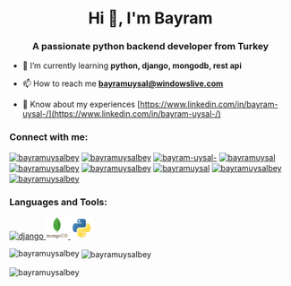 <h1 align="center">Hi 👋, I'm Bayram</h1>
<h3 align="center">A passionate python backend developer from Turkey</h3>

- 🌱 I’m currently learning **python, django, mongodb, rest api**

- 📫 How to reach me **bayramuysal@windowslive.com**

- 📄 Know about my experiences [https://www.linkedin.com/in/bayram-uysal-/](https://www.linkedin.com/in/bayram-uysal-/)

<h3 align="left">Connect with me:</h3>
<p align="left">
<a href="https://dev.to/bayramuysalbey" target="blank"><img align="center" src="https://raw.githubusercontent.com/rahuldkjain/github-profile-readme-generator/master/src/images/icons/Social/devto.svg" alt="bayramuysalbey" height="30" width="40" /></a>
<a href="https://twitter.com/bayramuysalbey" target="blank"><img align="center" src="https://raw.githubusercontent.com/rahuldkjain/github-profile-readme-generator/master/src/images/icons/Social/twitter.svg" alt="bayramuysalbey" height="30" width="40" /></a>
<a href="https://linkedin.com/in/bayram-uysal-" target="blank"><img align="center" src="https://raw.githubusercontent.com/rahuldkjain/github-profile-readme-generator/master/src/images/icons/Social/linked-in-alt.svg" alt="bayram-uysal-" height="30" width="40" /></a>
<a href="https://stackoverflow.com/users/bayramuysal" target="blank"><img align="center" src="https://raw.githubusercontent.com/rahuldkjain/github-profile-readme-generator/master/src/images/icons/Social/stack-overflow.svg" alt="bayramuysal" height="30" width="40" /></a>
<a href="https://kaggle.com/bayramuysalbey" target="blank"><img align="center" src="https://raw.githubusercontent.com/rahuldkjain/github-profile-readme-generator/master/src/images/icons/Social/kaggle.svg" alt="bayramuysalbey" height="30" width="40" /></a>
<a href="https://instagram.com/bayramuysalbey" target="blank"><img align="center" src="https://raw.githubusercontent.com/rahuldkjain/github-profile-readme-generator/master/src/images/icons/Social/instagram.svg" alt="bayramuysalbey" height="30" width="40" /></a>
<a href="https://www.hackerrank.com/bayramuysal" target="blank"><img align="center" src="https://raw.githubusercontent.com/rahuldkjain/github-profile-readme-generator/master/src/images/icons/Social/hackerrank.svg" alt="bayramuysal" height="30" width="40" /></a>
<a href="https://www.leetcode.com/bayramuysalbey" target="blank"><img align="center" src="https://raw.githubusercontent.com/rahuldkjain/github-profile-readme-generator/master/src/images/icons/Social/leet-code.svg" alt="bayramuysalbey" height="30" width="40" /></a>
<a href="https://discord.gg/bayramuysalbey" target="blank"><img align="center" src="https://raw.githubusercontent.com/rahuldkjain/github-profile-readme-generator/master/src/images/icons/Social/discord.svg" alt="bayramuysalbey" height="30" width="40" /></a>
</p>

<h3 align="left">Languages and Tools:</h3>
<p align="left"> <a href="https://www.djangoproject.com/" target="_blank" rel="noreferrer"> <img src="https://cdn.worldvectorlogo.com/logos/django.svg" alt="django" width="40" height="40"/> </a> <a href="https://www.mongodb.com/" target="_blank" rel="noreferrer"> <img src="https://raw.githubusercontent.com/devicons/devicon/master/icons/mongodb/mongodb-original-wordmark.svg" alt="mongodb" width="40" height="40"/> </a> <a href="https://www.python.org" target="_blank" rel="noreferrer"> <img src="https://raw.githubusercontent.com/devicons/devicon/master/icons/python/python-original.svg" alt="python" width="40" height="40"/> </a> </p>

<p><img align="left" src="https://github-readme-stats.vercel.app/api/top-langs?username=bayramuysalbey&show_icons=true&locale=en&layout=compact" alt="bayramuysalbey" /></p>

<p>&nbsp;<img align="center" src="https://github-readme-stats.vercel.app/api?username=bayramuysalbey&show_icons=true&locale=en" alt="bayramuysalbey" /></p>

<p><img align="center" src="https://github-readme-streak-stats.herokuapp.com/?user=bayramuysalbey&" alt="bayramuysalbey" /></p>

